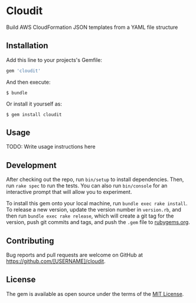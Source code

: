 # Cloudit

Build AWS CloudFormation JSON templates from a YAML file structure

## Installation

Add this line to your projects's Gemfile:

```ruby
gem 'cloudit'
```

And then execute:

    $ bundle

Or install it yourself as:

    $ gem install cloudit

## Usage

TODO: Write usage instructions here

## Development

After checking out the repo, run `bin/setup` to install dependencies. Then, run `rake spec` to run the tests. You can also run `bin/console` for an interactive prompt that will allow you to experiment.

To install this gem onto your local machine, run `bundle exec rake install`. To release a new version, update the version number in `version.rb`, and then run `bundle exec rake release`, which will create a git tag for the version, push git commits and tags, and push the `.gem` file to [rubygems.org](https://rubygems.org).

## Contributing

Bug reports and pull requests are welcome on GitHub at https://github.com/[USERNAME]/cloudit.


## License

The gem is available as open source under the terms of the [MIT License](http://opensource.org/licenses/MIT).

